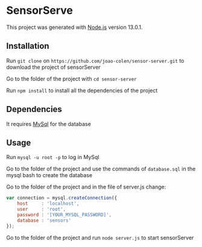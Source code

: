 # SensorServe

This project was generated with [Node.js](https://nodejs.org/en/) version 13.0.1.

## Installation

Run `git clone` on `https://github.com/joao-colen/sensor-server.git` to download the project of sensorServer

Go to the folder of the project with `cd sensor-server`

Run `npm install` to install all the dependencies of the project

## Dependencies

It requires [MySql](https://www.mysql.com/) for the database

## Usage

Run `mysql -u root -p` to log in MySql

Go to the folder of the project and use the commands of `database.sql` in the mysql bash to create the database

Go to the folder of the project and in the file of server.js change:
```javascript
var connection = mysql.createConnection({
    host     : 'localhost',
    user     : 'root',
    password : '[YOUR_MYSQL_PASSWORD]',
    database : 'sensors'
});
```

Go to the folder of the project and run `node server.js` to start sensorServer